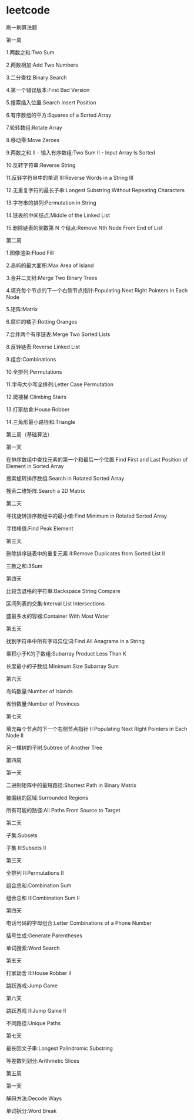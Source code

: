 # leetcode
刷一刷算法题

第一周

1.两数之和:Two Sum

2.两数相加:Add Two Numbers

3.二分查找:Binary Search

4.第一个错误版本:First Bad Version

5.搜索插入位置:Search Insert Position

6.有序数组的平方:Squares of a Sorted Array

7.轮转数组:Rotate Array

8.移动零:Move Zeroes

9.两数之和 II - 输入有序数组:Two Sum II - Input Array Is Sorted

10.反转字符串:Reverse String

11.反转字符串中的单词 III:Reverse Words in a String III

12.无重复字符的最长子串:Longest Substring Without Repeating Characters

13.字符串的排列:Permutation in String

14.链表的中间结点:Middle of the Linked List

15.删除链表的倒数第 N 个结点:Remove Nth Node From End of List

第二周

1.图像渲染:Flood Fill

2.岛屿的最大面积:Max Area of Island

3.合并二叉树:Merge Two Binary Trees

4.填充每个节点的下一个右侧节点指针:Populating Next Right Pointers in Each Node

5.矩阵:Matrix

6.腐烂的橘子:Rotting Oranges

7.合并两个有序链表:Merge Two Sorted Lists

8.反转链表:Reverse Linked List

9.组合:Combinations

10.全排列:Permutations

11.字母大小写全排列:Letter Case Permutation

12.爬楼梯:Climbing Stairs

13.打家劫舍:House Robber

14.三角形最小路径和:Triangle

第三周（基础算法）

第一天

在排序数组中查找元素的第一个和最后一个位置:Find First and Last Position of Element in Sorted Array

搜索旋转排序数组:Search in Rotated Sorted Array

搜索二维矩阵:Search a 2D Matrix

第二天

寻找旋转排序数组中的最小值:Find Minimum in Rotated Sorted Array

寻找峰值:Find Peak Element

第三天

删除排序链表中的重复元素 II:Remove Duplicates from Sorted List II

三数之和:3Sum

第四天

比较含退格的字符串:Backspace String Compare

区间列表的交集:Interval List Intersections

盛最多水的容器:Container With Most Water

第五天

找到字符串中所有字母异位词:Find All Anagrams in a String

乘积小于K的子数组:Subarray Product Less Than K

长度最小的子数组:Minimum Size Subarray Sum

第六天

岛屿数量:Number of Islands

省份数量:Number of Provinces

第七天

填充每个节点的下一个右侧节点指针 II:Populating Next Right Pointers in Each Node II

另一棵树的子树:Subtree of Another Tree

第四周

第一天

二进制矩阵中的最短路径:Shortest Path in Binary Matrix

被围绕的区域:Surrounded Regions

所有可能的路径:All Paths From Source to Target

第二天

子集:Subsets

子集 II:Subsets II

第三天

全排列 II:Permutations II

组合总和:Combination Sum

组合总和 II:Combination Sum II

第四天

电话号码的字母组合:Letter Combinations of a Phone Number

括号生成:Generate Parentheses

单词搜索:Word Search

第五天

打家劫舍 II:House Robber II

跳跃游戏:Jump Game

第六天

跳跃游戏 II:Jump Game II

不同路径:Unique Paths

第七天

最长回文子串:Longest Palindromic Substring

等差数列划分:Arithmetic Slices

第五周

第一天

解码方法:Decode Ways

单词拆分:Word Break